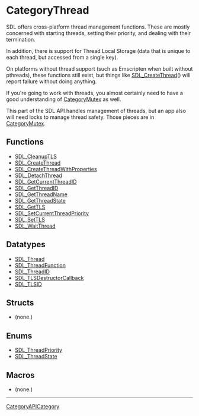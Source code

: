 # CategoryThread

SDL offers cross-platform thread management functions. These are mostly
concerned with starting threads, setting their priority, and dealing with
their termination.

In addition, there is support for Thread Local Storage (data that is unique
to each thread, but accessed from a single key).

On platforms without thread support (such as Emscripten when built without
pthreads), these functions still exist, but things like
[SDL_CreateThread](SDL_CreateThread)() will report failure without doing
anything.

If you're going to work with threads, you almost certainly need to have a
good understanding of [CategoryMutex](CategoryMutex) as well.

<!-- END CATEGORY DOCUMENTATION -->

This part of the SDL API handles management of threads, but an app also will
need locks to manage thread safety. Those pieces are in [CategoryMutex](CategoryMutex).


## Functions

<!-- DO NOT HAND-EDIT CATEGORY LISTS, THEY ARE AUTOGENERATED AND WILL BE OVERWRITTEN, BASED ON TAGS IN INDIVIDUAL PAGE FOOTERS. EDIT THOSE INSTEAD. -->
<!-- BEGIN CATEGORY LIST: CategoryThread, CategoryAPIFunction -->
- [SDL_CleanupTLS](SDL_CleanupTLS)
- [SDL_CreateThread](SDL_CreateThread)
- [SDL_CreateThreadWithProperties](SDL_CreateThreadWithProperties)
- [SDL_DetachThread](SDL_DetachThread)
- [SDL_GetCurrentThreadID](SDL_GetCurrentThreadID)
- [SDL_GetThreadID](SDL_GetThreadID)
- [SDL_GetThreadName](SDL_GetThreadName)
- [SDL_GetThreadState](SDL_GetThreadState)
- [SDL_GetTLS](SDL_GetTLS)
- [SDL_SetCurrentThreadPriority](SDL_SetCurrentThreadPriority)
- [SDL_SetTLS](SDL_SetTLS)
- [SDL_WaitThread](SDL_WaitThread)
<!-- END CATEGORY LIST -->

## Datatypes

<!-- DO NOT HAND-EDIT CATEGORY LISTS, THEY ARE AUTOGENERATED AND WILL BE OVERWRITTEN, BASED ON TAGS IN INDIVIDUAL PAGE FOOTERS. EDIT THOSE INSTEAD. -->
<!-- BEGIN CATEGORY LIST: CategoryThread, CategoryAPIDatatype -->
- [SDL_Thread](SDL_Thread)
- [SDL_ThreadFunction](SDL_ThreadFunction)
- [SDL_ThreadID](SDL_ThreadID)
- [SDL_TLSDestructorCallback](SDL_TLSDestructorCallback)
- [SDL_TLSID](SDL_TLSID)
<!-- END CATEGORY LIST -->

## Structs

<!-- DO NOT HAND-EDIT CATEGORY LISTS, THEY ARE AUTOGENERATED AND WILL BE OVERWRITTEN, BASED ON TAGS IN INDIVIDUAL PAGE FOOTERS. EDIT THOSE INSTEAD. -->
<!-- BEGIN CATEGORY LIST: CategoryThread, CategoryAPIStruct -->
- (none.)
<!-- END CATEGORY LIST -->

## Enums

<!-- DO NOT HAND-EDIT CATEGORY LISTS, THEY ARE AUTOGENERATED AND WILL BE OVERWRITTEN, BASED ON TAGS IN INDIVIDUAL PAGE FOOTERS. EDIT THOSE INSTEAD. -->
<!-- BEGIN CATEGORY LIST: CategoryThread, CategoryAPIEnum -->
- [SDL_ThreadPriority](SDL_ThreadPriority)
- [SDL_ThreadState](SDL_ThreadState)
<!-- END CATEGORY LIST -->

## Macros

<!-- DO NOT HAND-EDIT CATEGORY LISTS, THEY ARE AUTOGENERATED AND WILL BE OVERWRITTEN, BASED ON TAGS IN INDIVIDUAL PAGE FOOTERS. EDIT THOSE INSTEAD. -->
<!-- BEGIN CATEGORY LIST: CategoryThread, CategoryAPIMacro -->
- (none.)
<!-- END CATEGORY LIST -->


----
[CategoryAPICategory](CategoryAPICategory)

